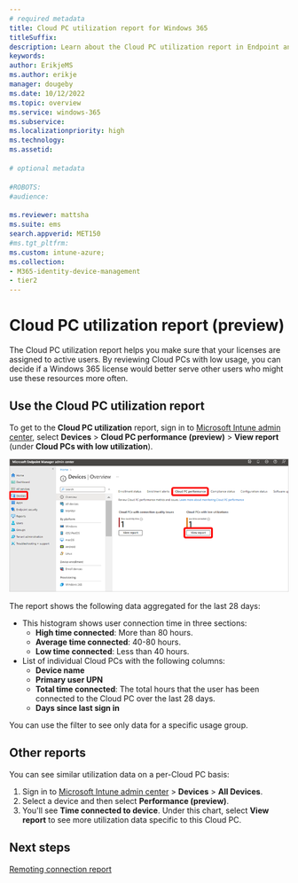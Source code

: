 ```yaml
---
# required metadata
title: Cloud PC utilization report for Windows 365
titleSuffix:
description: Learn about the Cloud PC utilization report in Endpoint analytics for Windows 365 Cloud PCs.
keywords:
author: ErikjeMS  
ms.author: erikje
manager: dougeby
ms.date: 10/12/2022
ms.topic: overview
ms.service: windows-365
ms.subservice:
ms.localizationpriority: high
ms.technology:
ms.assetid: 

# optional metadata

#ROBOTS:
#audience:

ms.reviewer: mattsha
ms.suite: ems
search.appverid: MET150
#ms.tgt_pltfrm:
ms.custom: intune-azure;
ms.collection:
- M365-identity-device-management
- tier2
---
```


# Cloud PC utilization report (preview)

The Cloud PC utilization report helps you make sure that your licenses are assigned to active users. By reviewing Cloud PCs with low usage, you can decide if a Windows 365 license would better serve other users who might use these resources more often.

## Use the Cloud PC utilization report

To get to the **Cloud PC utilization** report, sign in to [Microsoft Intune admin center](https://go.microsoft.com/fwlink/?linkid=2109431), select **Devices** > **Cloud PC performance (preview)** > **View report** (under **Cloud PCs with low utilization**).

![Screenshot of getting to the Cloud PC utilization report.](./media/report-cloud-pc-utilization/view-report.png)

The report shows the following data aggregated for the last 28 days:

- This histogram shows user connection time in three sections:
  - **High time connected**: More than 80 hours.
  - **Average time connected**: 40-80 hours.
  - **Low time connected**: Less than 40 hours.
- List of individual Cloud PCs with the following columns:
  - **Device name**
  - **Primary user UPN**
  - **Total time connected**: The total hours that the user has been connected to the Cloud PC over the last 28 days.
  - **Days since last sign in**

You can use the filter to see only data for a specific usage group.

## Other reports

You can see similar utilization data on a per-Cloud PC basis:

1. Sign in to [Microsoft Intune admin center](https://go.microsoft.com/fwlink/?linkid=2109431) > **Devices** > **All Devices**.
2. Select a device and then select **Performance (preview)**.
3. You'll see **Time connected to device**. Under this chart, select **View report** to see more utilization data specific to this Cloud PC.

<!-- ########################## -->
## Next steps

[Remoting connection report](report-remoting-connection.md)

